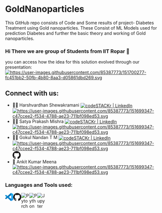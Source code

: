 # GoldNanoparticles
This GitHub repo consists of Code and Some results of project- Diabetes Treatment using Gold nanoparticles. These Consist of ML Models used for prediction Diabetes and further the basic theory and working of Gold nanoparticles. 
### Hi There we are group of Students from IIT Ropar 👋
 
 you can access how the idea for this solution evolved through our presentation:[<img align="center" alt="https://user-images.githubusercontent.com/85387773/151700277-fc451bb2-50fb-4b80-8aa3-d05861dbd269.svg" width="22px" src="https://cdn.jsdelivr.net/npm/simple-icons@3.13.0/icons/canva.svg" />](https://www.canva.com/design/DAEofHKZZrY/MBuFZQiK11__gwMsUBTziw/view?utm_content=DAEofHKZZrY&utm_campaign=designshare&utm_medium=link&utm_source=sharebutton)
 
 
 
 
## Connect with us:
- 🤵‍♂️ Harshvardhan Shewakramani [<img align="center" alt="codeSTACKr | LinkedIn" width="22px" src="https://cdn.jsdelivr.net/npm/simple-icons@v3/icons/linkedin.svg" />](https://www.linkedin.com/in/harshvardhan-shewakramani-33b4b61b3)    [<img align="center" alt="https://user-images.githubusercontent.com/85387773/151699347-c47ccee2-f534-4788-ae23-711bf098ed53.svg" width="22px" src="https://cdn.jsdelivr.net/npm/simple-icons@3.13.0/icons/gmail.svg" />](mailto:2019mmb1317@iitrpr.ac.in)
- 👨‍💻 Satya Prakash Mishra [<img align="center" alt="codeSTACKr | LinkedIn" width="22px" src="https://cdn.jsdelivr.net/npm/simple-icons@v3/icons/linkedin.svg" />](https://www.linkedin.com/in/satya-mishra-)     [<img align="center" alt="https://user-images.githubusercontent.com/85387773/151699347-c47ccee2-f534-4788-ae23-711bf098ed53.svg" width="22px" src="https://cdn.jsdelivr.net/npm/simple-icons@3.13.0/icons/gmail.svg" />](mailto:2019mmb1325@iitrpr.ac.in)
- 🧛‍♂️ Gokul Nandan T M [<img align="center" alt="codeSTACKr | LinkedIn" width="22px" src="https://cdn.jsdelivr.net/npm/simple-icons@v3/icons/linkedin.svg" />](https://www.linkedin.com/in/gokulnandantm)       [<img align="center" alt="https://user-images.githubusercontent.com/85387773/151699347-c47ccee2-f534-4788-ae23-711bf098ed53.svg" width="22px" src="https://cdn.jsdelivr.net/npm/simple-icons@3.13.0/icons/gmail.svg" />](mailto:2019mmb1315@iitrpr.ac.in) [<img align="center" alt="GitHub" width="26px" src="https://raw.githubusercontent.com/github/explore/78df643247d429f6cc873026c0622819ad797942/topics/github/github.png" />](https://github.com/gokulnandan-0)
- 👨‍ Ankit Kumar Meena [<img align="center" alt="https://user-images.githubusercontent.com/85387773/151699347-c47ccee2-f534-4788-ae23-711bf098ed53.svg" width="22px" src="https://cdn.jsdelivr.net/npm/simple-icons@3.13.0/icons/gmail.svg" />](mailto:2019mmb1308@iitrpr.ac.in)

<!--
- 🧑‍🔬 Bobby Kuhikar  [<img align="center" alt="codeSTACKr | LinkedIn" width="22px" src="https://cdn.jsdelivr.net/npm/simple-icons@v3/icons/linkedin.svg" />](https://www.linkedin.com/in/bobby-kuhikar-b612a61b4)     [<img align="center" alt="https://user-images.githubusercontent.com/85387773/151699347-c47ccee2-f534-4788-ae23-711bf098ed53.svg" width="22px" src="https://cdn.jsdelivr.net/npm/simple-icons@3.13.0/icons/gmail.svg" />](mailto:2019mmb1313@iitrpr.ac.in) [<img align="center" alt="GitHub" width="26px" src="https://raw.githubusercontent.com/github/explore/78df643247d429f6cc873026c0622819ad797942/topics/github/github.png" />](https://github.com/BobbyKuhikar04)
- 🧑‍🎓 Rishabh jain [<img align="center" alt="codeSTACKr | LinkedIn" width="22px" src="https://cdn.jsdelivr.net/npm/simple-icons@v3/icons/linkedin.svg" />](https://www.linkedin.com/in/rishabh-jain-b992761b4)      [<img align="center" alt="https://user-images.githubusercontent.com/85387773/151699347-c47ccee2-f534-4788-ae23-711bf098ed53.svg" width="22px" src="https://cdn.jsdelivr.net/npm/simple-icons@3.13.0/icons/gmail.svg" />](mailto:2019mmb1322@iitrpr.ac.in)
-->
### Languages and Tools used:
[<img align="left" alt="Visual Studio Code" width="26px" src="https://raw.githubusercontent.com/github/explore/80688e429a7d4ef2fca1e82350fe8e3517d3494d/topics/visual-studio-code/visual-studio-code.png" />](Diabetes_prediction.ipynb)
[<img align="left" alt="GitHub" width="26px" src="https://raw.githubusercontent.com/github/explore/78df643247d429f6cc873026c0622819ad797942/topics/github/github.png" />](https://github.com/gokulnandan-0/GoldNanoparticles)
[<img align="left" alt="Pytorch" width="26px" src="https://cdn.jsdelivr.net/npm/simple-icons@3.13.0/icons/pytorch.svg" />](https://github.com/gokulnandan-0/GoldNanoparticles/issues/2#issuecomment-1025147677)
[<img align="left" alt="Python" width="26px" src="https://cdn.jsdelivr.net/npm/simple-icons@3.13.0/icons/python.svg" />](Diabetes_prediction.ipynb)
[<img align="left" alt="Jupyter" width="26px" src="https://cdn.jsdelivr.net/npm/simple-icons@3.13.0/icons/jupyter.svg" />](Diabetes_prediction.ipynb)
